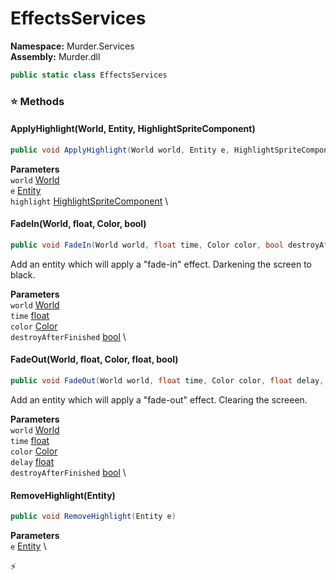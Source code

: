 # EffectsServices

**Namespace:** Murder.Services \
**Assembly:** Murder.dll

```csharp
public static class EffectsServices
```

### ⭐ Methods
#### ApplyHighlight(World, Entity, HighlightSpriteComponent)
```csharp
public void ApplyHighlight(World world, Entity e, HighlightSpriteComponent highlight)
```

**Parameters** \
`world` [World](../..//Bang/World.html) \
`e` [Entity](../..//Bang/Entities/Entity.html) \
`highlight` [HighlightSpriteComponent](../..//Murder/Components/HighlightSpriteComponent.html) \

#### FadeIn(World, float, Color, bool)
```csharp
public void FadeIn(World world, float time, Color color, bool destroyAfterFinished)
```

Add an entity which will apply a "fade-in" effect. Darkening the screen to black.

**Parameters** \
`world` [World](../..//Bang/World.html) \
`time` [float](https://learn.microsoft.com/en-us/dotnet/api/System.Single?view=net-7.0) \
`color` [Color](../..//Murder/Core/Graphics/Color.html) \
`destroyAfterFinished` [bool](https://learn.microsoft.com/en-us/dotnet/api/System.Boolean?view=net-7.0) \

#### FadeOut(World, float, Color, float, bool)
```csharp
public void FadeOut(World world, float time, Color color, float delay, bool destroyAfterFinished)
```

Add an entity which will apply a "fade-out" effect. Clearing the screeen.

**Parameters** \
`world` [World](../..//Bang/World.html) \
`time` [float](https://learn.microsoft.com/en-us/dotnet/api/System.Single?view=net-7.0) \
`color` [Color](../..//Murder/Core/Graphics/Color.html) \
`delay` [float](https://learn.microsoft.com/en-us/dotnet/api/System.Single?view=net-7.0) \
`destroyAfterFinished` [bool](https://learn.microsoft.com/en-us/dotnet/api/System.Boolean?view=net-7.0) \

#### RemoveHighlight(Entity)
```csharp
public void RemoveHighlight(Entity e)
```

**Parameters** \
`e` [Entity](../..//Bang/Entities/Entity.html) \



⚡